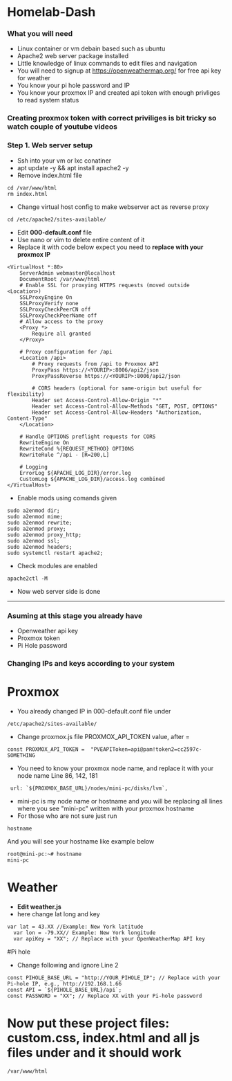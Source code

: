 # Homelab-Dash 
### What you will need

- Linux container or vm debain based such as ubuntu 
- Apache2 web server package installed
- Little knowledge of linux commands to edit files and navigation
- You will need to signup at https://openweathermap.org/ for free api key for weather
- You know your pi hole password and IP
- You know your proxmox IP and created api token with enough privliges to read system status

### Creating proxmox token with correct priviliges is bit tricky so watch couple of youtube videos

### Step 1. Web server setup
- Ssh into your vm or lxc conatiner
- apt update -y && apt install apache2 -y
- Remove index.html file
```
cd /var/www/html
rm index.html
```
- Change virtual host config to make webserver act as reverse proxy 
```
cd /etc/apache2/sites-available/
```
- Edit **000-default.conf** file
- Use nano or vim to delete entire content of it
- Replace it with code below expect you need to **replace with your proxmox IP**
```
<VirtualHost *:80>
    ServerAdmin webmaster@localhost
    DocumentRoot /var/www/html
    # Enable SSL for proxying HTTPS requests (moved outside <Location>)
    SSLProxyEngine On
    SSLProxyVerify none
    SSLProxyCheckPeerCN off
    SSLProxyCheckPeerName off
    # Allow access to the proxy
    <Proxy *>
        Require all granted
    </Proxy>

    # Proxy configuration for /api
    <Location /api>
        # Proxy requests from /api to Proxmox API
        ProxyPass https://<YOURIP>:8006/api2/json
        ProxyPassReverse https://<YOURIP>:8006/api2/json

        # CORS headers (optional for same-origin but useful for flexibility)
        Header set Access-Control-Allow-Origin "*"
        Header set Access-Control-Allow-Methods "GET, POST, OPTIONS"
        Header set Access-Control-Allow-Headers "Authorization, Content-Type"
    </Location>

    # Handle OPTIONS preflight requests for CORS
    RewriteEngine On
    RewriteCond %{REQUEST_METHOD} OPTIONS
    RewriteRule ^/api - [R=200,L]

    # Logging
    ErrorLog ${APACHE_LOG_DIR}/error.log
    CustomLog ${APACHE_LOG_DIR}/access.log combined
</VirtualHost>
```
- Enable mods using comands given 
```
sudo a2enmod dir;
sudo a2enmod mime;
sudo a2enmod rewrite;
sudo a2enmod proxy;
sudo a2enmod proxy_http;
sudo a2enmod ssl;
sudo a2enmod headers;
sudo systemctl restart apache2;
```
- Check modules are enabled
```
apache2ctl -M
```
- Now web server side is done

------------
### Asuming at this stage you already have 
- Openweather api key
- Proxmox token
- Pi Hole password

### Changing IPs and keys according to your system
# Proxmox 
- You already changed IP in 000-default.conf file under 
```
/etc/apache2/sites-available/
```
- Change proxmox.js file PROXMOX_API_TOKEN value, after =
```
const PROXMOX_API_TOKEN =  "PVEAPIToken=api@pam!token2=cc2597c-SOMETHING
```
- You need to know your proxmox node name, and replace it with your node name Line 86, 142, 181
```
 url: `${PROXMOX_BASE_URL}/nodes/mini-pc/disks/lvm`,
```
- mini-pc is my node name or hostname and you will be replacing all lines where you see "mini-pc" written with your proxmox hostname
- For those who are not sure just run
```
hostname
```
And you will see your hostname like example below
```
root@mini-pc:~# hostname
mini-pc
```
  
# Weather
- **Edit weather.js**
- here change lat long and key
```
var lat = 43.XX //Example: New York latitude
  var lon = -79.XX// Example: New York longitude
  var apiKey = "XX"; // Replace with your OpenWeatherMap API key
  ```

#Pi hole
- Change following and ignore Line 2
```
const PIHOLE_BASE_URL = "http://YOUR_PIHOLE_IP"; // Replace with your Pi-hole IP, e.g., http://192.168.1.66
const API = `${PIHOLE_BASE_URL}/api`;
const PASSWORD = "XX"; // Replace XX with your Pi-hole password
```

# Now put these project files: custom.css, index.html and all js files under and it should work
```
/var/www/html
```

